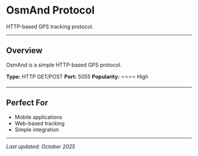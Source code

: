 # OsmAnd Protocol

HTTP-based GPS tracking protocol.

---

## Overview

OsmAnd is a simple HTTP-based GPS protocol.

**Type:** HTTP GET/POST
**Port:** 5055
**Popularity:** ⭐⭐⭐⭐ High

---

## Perfect For

- Mobile applications
- Web-based tracking
- Simple integration

---

*Last updated: October 2025*
